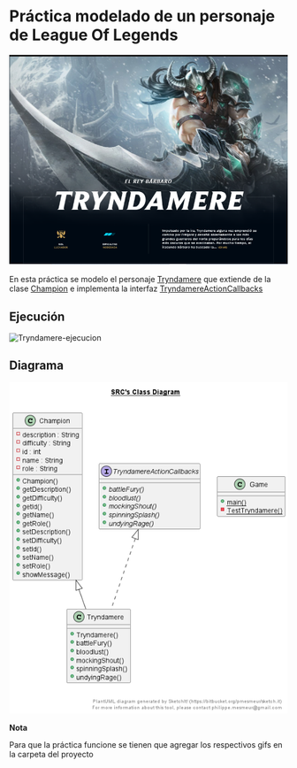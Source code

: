 # Práctica modelado de un personaje de League Of Legends
![LOL](/0-Ejemplo%20LOL/Diagrama/Trynda.png)

En esta práctica se modelo el personaje [Tryndamere](/0-Ejemplo%20LOL/src/Tryndamere.java) que extiende de la clase [Champion](/0-Ejemplo%20LOL/src/Champion.java) e implementa la interfaz
[TryndamereActionCallbacks](/0-Ejemplo%20LOL/src/TryndamereActionCallbacks.java)

## Ejecución
![Tryndamere-ejecucion](/0-Ejemplo%20LOL/Diagrama/Ejecucion.gif)

## Diagrama
![Tryndamere-diagrama](/0-Ejemplo%20LOL/Diagrama/Diagram-LOL.png)

**Nota**

Para que la práctica funcione se tienen que agregar los respectivos gifs en la carpeta del proyecto
